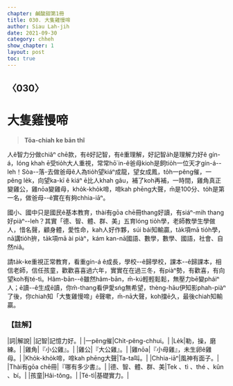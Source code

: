 ```yaml
---
chapter: 鹹酸甜第1冊
title: 030. 大隻雞慢啼
author: Siau Lah-jih
date: 2021-09-30
category: chheh
show_chapter: 1
layout: post
toc: true
---
```

  
## 〈030〉
# 大隻雞慢啼
>**Tōa-chiah ke bān thî**
  
人ê智力分做chiâⁿ chē款，有ê好記智，有ê重理解，好記智a̍h是理解力好ê gín-á，lóng khah ē受tio̍h大人重視，常常hō͘ in-ê爸母kioh是飼tio̍h一位天才gín-á--leh！Sòa--落-去做爸母ê人為tio̍h望kiáⁿ成龍，望女成鳳，to̍h一pêng催，一pêng le̍k，向望ka-kī ê kiáⁿ ē比人khah gâu，補了koh再補，一時間，雞角真正變雞公，雞nōa變雞母，kho̍k-kho̍k啼，啼kah phēng大聲，m̄是100分、to̍h是第一名，做爸母--ê實在有夠chhia-iāⁿ。

國小、國中只是國民ê基本教育，thài有gōa chē冊thang好讀，有siáⁿ-mih thang好piàⁿ--leh？其實「德、智、體、群、美」五育lóng tio̍h學，老師教學生學做人，惜名聲，顧身體，愛性命，kah人好作夥，súi bái知輸贏，ta̍k項mā tio̍h學，nā講tio̍h拚，ta̍k項mā ài piàⁿ，kám kan-nā國語、數學，數學、國語，社會、自然niâ。

請ta̍k-ke重視正常教育，看重gín-á ê成長，學校--ê歸學校，課本--ê歸課本，相信老師，信任孩童，歡歡喜喜過六年，實實在在過三冬，有piàⁿ勢，有歡喜，有向望koh有té-tì。Hâm-bān--ê雖然hâm-bān，m̄-kú輕輕鬆鬆，無壓力bē變pháiⁿ人；ē讀--ê生成ē讀，你m̄-thang看伊愛sńg無希望，thèng-hāu伊知影phah-piàⁿ了後，你chiah知「大隻雞慢啼」ê聲嗽，m̄-nā大聲，koh擋ē久，最後chiah知輸贏。

### 【註解】

|詞|解說|
|記智|記憶力好。|
|一pêng催|Chi̍t-pêng-chhui。|
|Le̍k|勒，操，磨練。|
|雞角|『小公雞』。|
|雞公|『大公雞』。|
|雞nōa|『小母雞』，未生卵ê雞母。|
|Kho̍k-kho̍k啼，啼kah phēng大聲|Ta-ta叫。|
|Chhia-iāⁿ|風神有面子。|
|Thài有gōa chē冊|『哪有多少書』。|
|德、智、體、群、美|Tek 、tì 、thé 、kûn 、bí。|
|孩童|Hâi-tông。|
|Té-tì|基礎實力。|
